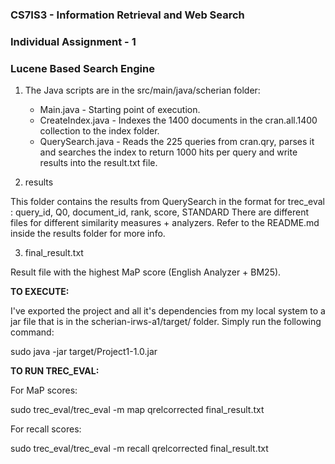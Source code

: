 ### CS7IS3 - Information Retrieval and Web Search
### Individual Assignment - 1
### Lucene Based Search Engine 

1. The Java scripts are in the src/main/java/scherian folder:
   - Main.java - Starting point of execution.
   - CreateIndex.java - Indexes the 1400 documents in the cran.all.1400 collection to the index folder. 
   - QuerySearch.java - Reads the 225 queries from cran.qry, parses it and searches the index to return 1000 hits per query and write results into the result.txt file.

2. results

This folder contains the results from QuerySearch in the format for trec_eval : query_id, Q0, document_id, rank, score, STANDARD 
There are different files for different similarity measures + analyzers. Refer to the README.md inside the results folder for more info.

3. final_result.txt 

Result file with the highest MaP score (English Analyzer + BM25).

**TO EXECUTE:**

I've exported the project and all it's dependencies from my local system to a jar file that is in the scherian-irws-a1/target/ folder.
Simply run the following command: 

sudo java -jar target/Project1-1.0.jar

**TO RUN TREC_EVAL:**

For MaP scores:

sudo trec_eval/trec_eval -m map qrelcorrected final_result.txt

For recall scores: 

sudo trec_eval/trec_eval -m recall qrelcorrected final_result.txt
